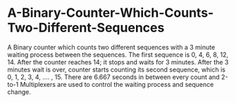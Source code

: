 # A-Binary-Counter-Which-Counts-Two-Different-Sequences
A Binary counter which counts two different sequences with a 3 minute waiting process between the sequences. The first sequence is 0, 4, 6, 8, 12, 14. After the counter reaches 14; it stops and waits for 3 minutes. After the 3 minutes wait is over, counter starts counting its second sequence, which is 0, 1, 2, 3, 4, .... , 15. There are 6.667 seconds in between every count and 2-to-1 Multiplexers are used to control the waiting process and sequence change.
